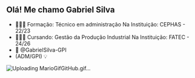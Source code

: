 ## Olá! Me chamo Gabriel Silva
- 👨🏻‍🎓 Formação: Técnico em administração
Na Instituição: CEPHAS - 22/23
- 👷🏼‍♂️ Cursando: Gestão da Produção Industrial
Na Instituição: FATEC - 24/26
- 📧 @GabrielSilva-GPI
- (ADM/GPI) 💡

![Uploading MarioGifGitHub.gif…](https://user-images.githubusercontent.com/74038190/225813708-98b745f2-7d22-48cf-9150-083f1b00d6c9.gif)

